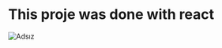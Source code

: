 # This proje was done with  react 


![Adsız](https://user-images.githubusercontent.com/109276013/197782429-d673d3d8-5d1f-424c-a268-fcb2af91aa46.png)
